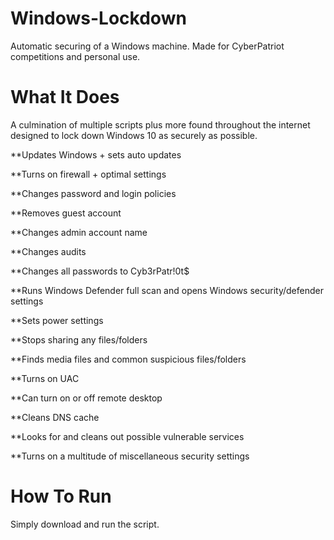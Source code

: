 # Windows-Lockdown
Automatic securing of a Windows machine. Made for CyberPatriot competitions and personal use.

# What It Does
A culmination of multiple scripts plus more found throughout the internet designed to lock down Windows 10 as securely as possible.

**Updates Windows + sets auto updates

**Turns on firewall + optimal settings

**Changes password and login policies

**Removes guest account

**Changes admin account name

**Changes audits

**Changes all passwords to Cyb3rPatr!0t$

**Runs Windows Defender full scan and opens Windows security/defender settings

**Sets power settings

**Stops sharing any files/folders

**Finds media files and common suspicious files/folders

**Turns on UAC

**Can turn on or off remote desktop

**Cleans DNS cache

**Looks for and cleans out possible vulnerable services

**Turns on a multitude of miscellaneous security settings

# How To Run
Simply download and run the script.
